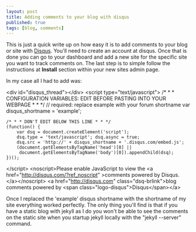 ```yaml
---
layout: post
title: Adding comments to your blog with disqus
published: true
tags: [blog, comments]
---
```


This is just a quick write up on how easy it is to add comments to your blog or
site with [Disqus](http://disqus.com). You'll need to create an account at
disqus. Once that is done you can go to your dashboard and add a new site for
the specific site you want to track comments on. The last step is to simple
follow the instructions at **Install** section within your new sites admin page.

In my case all I had to add was:

<console>
&lt;div id="disqus_thread"&gt;&lt;/div&gt;
&lt;script type="text/javascript"&gt;
    /* * * CONFIGURATION VARIABLES: EDIT BEFORE PASTING INTO YOUR WEBPAGE * * */
    // required: replace example with your forum shortname
    var disqus_shortname = 'example';

    /* * * DON'T EDIT BELOW THIS LINE * * */
    (function() {
        var dsq = document.createElement('script');
        dsq.type = 'text/javascript'; dsq.async = true;
        dsq.src = 'http://' + disqus_shortname + '.disqus.com/embed.js';
        (document.getElementsByTagName('head')[0] ||
         document.getElementsByTagName('body')[0]).appendChild(dsq);
    })();
&lt;/script&gt;
&lt;noscript&gt;Please enable JavaScript to view the
&lt;a href="http://disqus.com/?ref_noscript"
&gt;comments powered by Disqus.&lt;/a&gt;&lt;/noscript&gt;
&lt;a href="http://disqus.com" class="dsq-brlink"&gt;blog comments powered by
&lt;span class="logo-disqus"&gt;Disqus&lt;/span&gt;&lt;/a&gt;
</console>

Once I replaced the 'example' disqus shortname with the shortname of my site
everything worked perfectly. The only thing you'll find is that if you have
a static blog with jekyll as I do you won't be able to see the comments on the
static site when you startup jekyll locally with the "jekyll --server" command.

